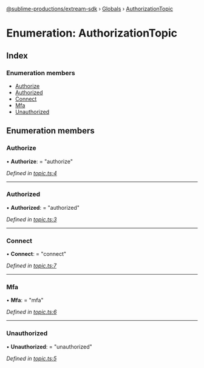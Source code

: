 [@sublime-productions/extream-sdk](../README.md) › [Globals](../globals.md) › [AuthorizationTopic](authorizationtopic.md)

# Enumeration: AuthorizationTopic

## Index

### Enumeration members

* [Authorize](authorizationtopic.md#authorize)
* [Authorized](authorizationtopic.md#authorized)
* [Connect](authorizationtopic.md#connect)
* [Mfa](authorizationtopic.md#mfa)
* [Unauthorized](authorizationtopic.md#unauthorized)

## Enumeration members

###  Authorize

• **Authorize**: = "authorize"

*Defined in [topic.ts:4](https://github.com/Extream-SaaS/ex-sdk/blob/67dc47e/src/topic.ts#L4)*

___

###  Authorized

• **Authorized**: = "authorized"

*Defined in [topic.ts:3](https://github.com/Extream-SaaS/ex-sdk/blob/67dc47e/src/topic.ts#L3)*

___

###  Connect

• **Connect**: = "connect"

*Defined in [topic.ts:7](https://github.com/Extream-SaaS/ex-sdk/blob/67dc47e/src/topic.ts#L7)*

___

###  Mfa

• **Mfa**: = "mfa"

*Defined in [topic.ts:6](https://github.com/Extream-SaaS/ex-sdk/blob/67dc47e/src/topic.ts#L6)*

___

###  Unauthorized

• **Unauthorized**: = "unauthorized"

*Defined in [topic.ts:5](https://github.com/Extream-SaaS/ex-sdk/blob/67dc47e/src/topic.ts#L5)*
